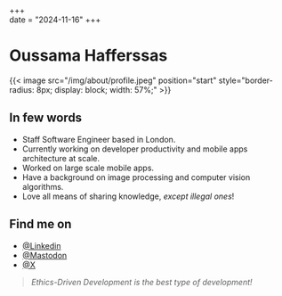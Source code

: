 +++  
date = "2024-11-16"
+++

# Oussama Hafferssas

{{< image src="/img/about/profile.jpeg" position="start"
style="border-radius: 8px; display: block; width: 57%;" >}}

## In few words

- Staff Software Engineer based in London.
- Currently working on developer productivity and mobile apps architecture at scale.
- Worked on large scale mobile apps.
- Have a background on image processing and computer vision algorithms.
- Love all means of sharing knowledge, _except illegal ones_!


## Find me on

- [@Linkedin](https://www.linkedin.com/in/oussamahaff/)
- [@Mastodon](https://androiddev.social/@OussamaHaff)
- [@X](https://x.com/OussamaHaff)


> *Ethics-Driven Development is the best type of development!*
